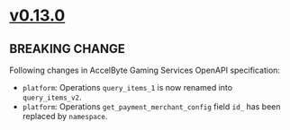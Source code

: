 # [v0.13.0]

## BREAKING CHANGE

Following changes in AccelByte Gaming Services OpenAPI specification:

- `platform`: Operations `query_items_1` is now renamed into `query_items_v2`.
- `platform`: Operations `get_payment_merchant_config` field `id_` has been replaced by `namespace`.

[v0.13.0]: https://github.com/AccelByte/accelbyte-python-modular-sdk/compare/services-platform/v0.12.0..services-platform/v0.13.0
